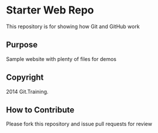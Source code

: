 # Starter Web Repo

This repository is for showing how Git and GitHub work

## Purpose

Sample website with plenty of files for demos

## Copyright
2014 Git.Training.

## How to Contribute
Please fork this repository and issue pull requests for review